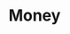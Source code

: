 ---
title: Money
crosslinks:
- personalfinance
- autotldr
- Assistance
- OutOfTheLoop
- poor
- wealth
- forhire
- xkcd
- MealPrepSunday
- flipping
---